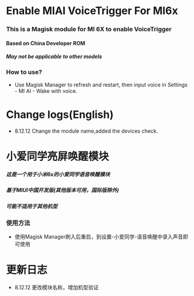 # Enable MIAI VoiceTrigger For MI6x
### This is a Magisk module for MI 6X to enable VoiceTrigger

#### Based on China Developer ROM
##### May not be applicable to other models
### How to use?
* Use Magisk Manager to refresh and restart, then input voice in Settings - MI AI - Wake with voice.
# Change logs(English)
* 8.12.12 Change the module name,added the devices check.
# 小爱同学亮屏唤醒模块
##### 这是一个用于小米6x的小爱同学语音唤醒模块
##### 基于MIUI中国开发版(其他版本可用，国际版除外)
##### 可能不适用于其他机型
### 使用方法
* 使用Magisk Manager刷入后重启，到设置-小爱同学-语音唤醒中录入声音即可使用

# 更新日志
* 8.12.12 更改模块名称，增加机型验证

